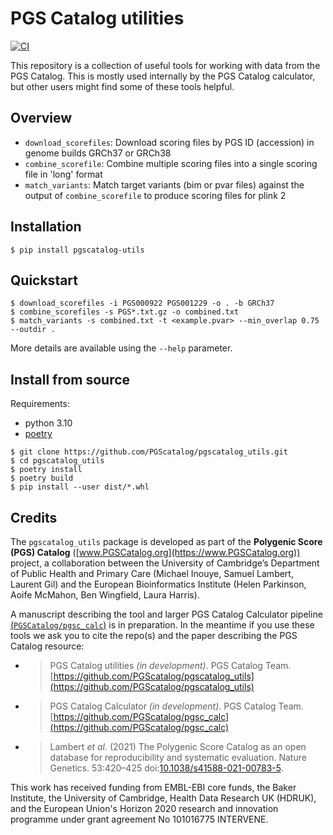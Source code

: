 # PGS Catalog utilities

[![CI](https://github.com/PGScatalog/pgscatalog_utils/actions/workflows/main.yml/badge.svg)](https://github.com/PGScatalog/pgscatalog_utils/actions/workflows/main.yml)

This repository is a collection of useful tools for working with data from the
PGS Catalog. This is mostly used internally by the PGS Catalog calculator, but
other users might find some of these tools helpful.

## Overview

* `download_scorefiles`: Download scoring files by PGS ID (accession) in genome builds GRCh37 or GRCh38
* `combine_scorefile`: Combine multiple scoring files into a single scoring file
in 'long' format
* `match_variants`: Match target variants (bim or pvar files) against the output
of `combine_scorefile` to produce scoring files for plink 2

## Installation

```
$ pip install pgscatalog-utils
```

## Quickstart

```
$ download_scorefiles -i PGS000922 PGS001229 -o . -b GRCh37
$ combine_scorefiles -s PGS*.txt.gz -o combined.txt 
$ match_variants -s combined.txt -t <example.pvar> --min_overlap 0.75 --outdir .
```

More details are available using the `--help` parameter.

## Install from source

Requirements:

- python 3.10
- [poetry](https://python-poetry.org)

```
$ git clone https://github.com/PGScatalog/pgscatalog_utils.git
$ cd pgscatalog_utils
$ poetry install
$ poetry build
$ pip install --user dist/*.whl 
```

## Credits

The `pgscatalog_utils` package is developed as part of the **Polygenic Score (PGS) Catalog** 
([www.PGSCatalog.org](https://www.PGSCatalog.org)) project, a collaboration between the 
University of Cambridge’s Department of Public Health and Primary Care (Michael Inouye, Samuel Lambert, Laurent Gil) 
and the European Bioinformatics Institute (Helen Parkinson, Aoife McMahon, Ben Wingfield, Laura Harris).

A manuscript describing the tool and larger PGS Catalog Calculator pipeline 
[(`PGSCatalog/pgsc_calc`)](https://github.com/PGScatalog/pgsc_calc) is in preparation. In the meantime 
if you use these tools we ask you to cite the repo(s) and the paper describing the PGS Catalog resource:

- >PGS Catalog utilities _(in development)_. PGS Catalog
  Team. [https://github.com/PGScatalog/pgscatalog_utils](https://github.com/PGScatalog/pgscatalog_utils)
- >PGS Catalog Calculator _(in development)_. PGS Catalog
  Team. [https://github.com/PGScatalog/pgsc_calc](https://github.com/PGScatalog/pgsc_calc)
- >Lambert _et al._ (2021) The Polygenic Score Catalog as an open database for
reproducibility and systematic evaluation.  Nature Genetics. 53:420–425
doi:[10.1038/s41588-021-00783-5](https://doi.org/10.1038/s41588-021-00783-5).

This work has received funding from EMBL-EBI core funds, the Baker Institute, the University of Cambridge, 
Health Data Research UK (HDRUK), and the European Union's Horizon 2020 research and innovation programme 
under grant agreement No 101016775 INTERVENE.